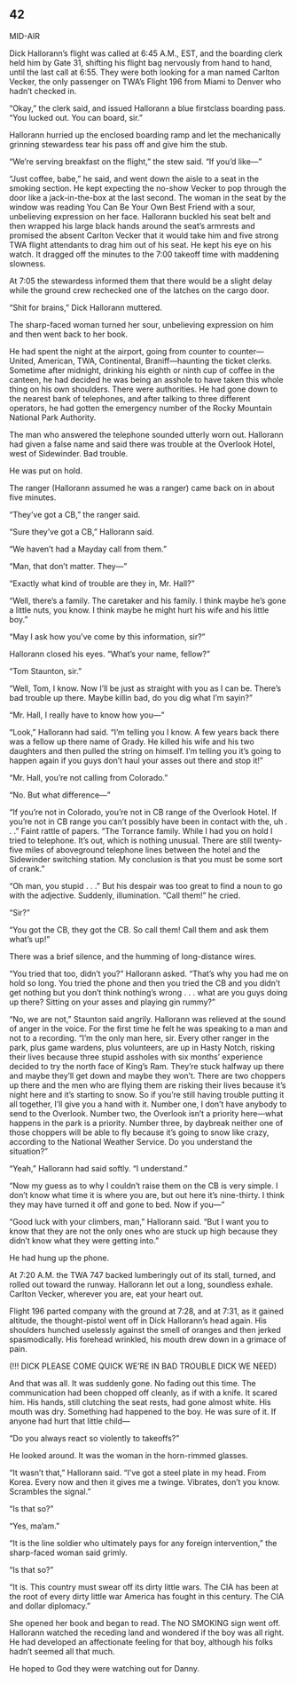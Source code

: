 ## 42

MID-AIR

Dick Hallorann’s flight was called at 6:45 A.M., EST, and the boarding clerk held him by Gate 31, shifting his flight bag nervously from hand to hand, until the last call at 6:55. They were both looking for a man named Carlton Vecker, the only passenger on TWA’s Flight 196 from Miami to Denver who hadn’t checked in.

“Okay,” the clerk said, and issued Hallorann a blue firstclass boarding pass. “You lucked out. You can board, sir.”

Hallorann hurried up the enclosed boarding ramp and let the mechanically grinning stewardess tear his pass off and give him the stub.

“We’re serving breakfast on the flight,” the stew said. “If you’d like—”

“Just coffee, babe,” he said, and went down the aisle to a seat in the smoking section. He kept expecting the no-show Vecker to pop through the door like a jack-in-the-box at the last second. The woman in the seat by the window was reading You Can Be Your Own Best Friend with a sour, unbelieving expression on her face. Hallorann buckled his seat belt and then wrapped his large black hands around the seat’s armrests and promised the absent Carlton Vecker that it would take him and five strong TWA flight attendants to drag him out of his seat. He kept his eye on his watch. It dragged off the minutes to the 7:00 takeoff time with maddening slowness.

At 7:05 the stewardess informed them that there would be a slight delay while the ground crew rechecked one of the latches on the cargo door.

“Shit for brains,” Dick Hallorann muttered.

The sharp-faced woman turned her sour, unbelieving expression on him and then went back to her book.

He had spent the night at the airport, going from counter to counter—United, American, TWA, Continental, Braniff—haunting the ticket clerks. Sometime after midnight, drinking his eighth or ninth cup of coffee in the canteen, he had decided he was being an asshole to have taken this whole thing on his own shoulders. There were authorities. He had gone down to the nearest bank of telephones, and after talking to three different operators, he had gotten the emergency number of the Rocky Mountain National Park Authority.

The man who answered the telephone sounded utterly worn out. Hallorann had given a false name and said there was trouble at the Overlook Hotel, west of Sidewinder. Bad trouble.

He was put on hold.

The ranger (Hallorann assumed he was a ranger) came back on in about five minutes.

“They’ve got a CB,” the ranger said.

“Sure they’ve got a CB,” Hallorann said.

“We haven’t had a Mayday call from them.”

“Man, that don’t matter. They—”

“Exactly what kind of trouble are they in, Mr. Hall?”

“Well, there’s a family. The caretaker and his family. I think maybe he’s gone a little nuts, you know. I think maybe he might hurt his wife and his little boy.”

“May I ask how you’ve come by this information, sir?”

Hallorann closed his eyes. “What’s your name, fellow?”

“Tom Staunton, sir.”

“Well, Tom, I know. Now I’ll be just as straight with you as I can be. There’s bad trouble up there. Maybe killin bad, do you dig what I’m sayin?”

“Mr. Hall, I really have to know how you—”

“Look,” Hallorann had said. “I’m telling you I know. A few years back there was a fellow up there name of Grady. He killed his wife and his two daughters and then pulled the string on himself. I’m telling you it’s going to happen again if you guys don’t haul your asses out there and stop it!”

“Mr. Hall, you’re not calling from Colorado.”

“No. But what difference—”

“If you’re not in Colorado, you’re not in CB range of the Overlook Hotel. If you’re not in CB range you can’t possibly have been in contact with the, uh . . .” Faint rattle of papers. “The Torrance family. While I had you on hold I tried to telephone. It’s out, which is nothing unusual. There are still twenty-five miles of aboveground telephone lines between the hotel and the Sidewinder switching station. My conclusion is that you must be some sort of crank.”

“Oh man, you stupid . . .” But his despair was too great to find a noun to go with the adjective. Suddenly, illumination. “Call them!” he cried.

“Sir?”

“You got the CB, they got the CB. So call them! Call them and ask them what’s up!”

There was a brief silence, and the humming of long-distance wires.

“You tried that too, didn’t you?” Hallorann asked. “That’s why you had me on hold so long. You tried the phone and then you tried the CB and you didn’t get nothing but you don’t think nothing’s wrong . . . what are you guys doing up there? Sitting on your asses and playing gin rummy?”

“No, we are not,” Staunton said angrily. Hallorann was relieved at the sound of anger in the voice. For the first time he felt he was speaking to a man and not to a recording. “I’m the only man here, sir. Every other ranger in the park, plus game wardens, plus volunteers, are up in Hasty Notch, risking their lives because three stupid assholes with six months’ experience decided to try the north face of King’s Ram. They’re stuck halfway up there and maybe they’ll get down and maybe they won’t. There are two choppers up there and the men who are flying them are risking their lives because it’s night here and it’s starting to snow. So if you’re still having trouble putting it all together, I’ll give you a hand with it. Number one, I don’t have anybody to send to the Overlook. Number two, the Overlook isn’t a priority here—what happens in the park is a priority. Number three, by daybreak neither one of those choppers will be able to fly because it’s going to snow like crazy, according to the National Weather Service. Do you understand the situation?”

“Yeah,” Hallorann had said softly. “I understand.”

“Now my guess as to why I couldn’t raise them on the CB is very simple. I don’t know what time it is where you are, but out here it’s nine-thirty. I think they may have turned it off and gone to bed. Now if you—”

“Good luck with your climbers, man,” Hallorann said. “But I want you to know that they are not the only ones who are stuck up high because they didn’t know what they were getting into.”

He had hung up the phone.



At 7:20 A.M. the TWA 747 backed lumberingly out of its stall, turned, and rolled out toward the runway. Hallorann let out a long, soundless exhale. Carlton Vecker, wherever you are, eat your heart out.

Flight 196 parted company with the ground at 7:28, and at 7:31, as it gained altitude, the thought-pistol went off in Dick Hallorann’s head again. His shoulders hunched uselessly against the smell of oranges and then jerked spasmodically. His forehead wrinkled, his mouth drew down in a grimace of pain.

(!!! DICK PLEASE COME QUICK WE’RE IN BAD TROUBLE DICK WE NEED)

And that was all. It was suddenly gone. No fading out this time. The communication had been chopped off cleanly, as if with a knife. It scared him. His hands, still clutching the seat rests, had gone almost white. His mouth was dry. Something had happened to the boy. He was sure of it. If anyone had hurt that little child—

“Do you always react so violently to takeoffs?”

He looked around. It was the woman in the horn-rimmed glasses.

“It wasn’t that,” Hallorann said. “I’ve got a steel plate in my head. From Korea. Every now and then it gives me a twinge. Vibrates, don’t you know. Scrambles the signal.”

“Is that so?”

“Yes, ma’am.”

“It is the line soldier who ultimately pays for any foreign intervention,” the sharp-faced woman said grimly.

“Is that so?”

“It is. This country must swear off its dirty little wars. The CIA has been at the root of every dirty little war America has fought in this century. The CIA and dollar diplomacy.”

She opened her book and began to read. The NO SMOKING sign went off. Hallorann watched the receding land and wondered if the boy was all right. He had developed an affectionate feeling for that boy, although his folks hadn’t seemed all that much.

He hoped to God they were watching out for Danny.





